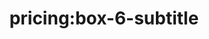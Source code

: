 ---
title: 'pricing:box-6-subtitle'
pt: >-
    pricing:box-6-subtitle
en: >-
    pricing:box-6-subtitle
---